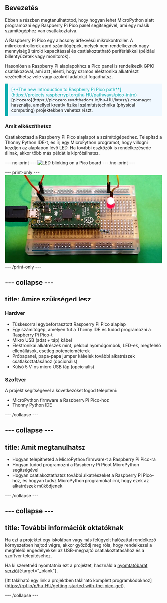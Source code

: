 ## Bevezetés

Ebben a részben megtanulhatotod, hogy hogyan lehet MicroPython alatt programozni egy Raspberry Pi Pico panel segítségével, ami egy másik számítógéphez van csatlakoztatva.

A Raspberry Pi Pico egy alacsony árfekvésű mikrokontroller. A mikrokontrollerek apró számítógépek, melyek nem rendelkeznek nagy mennyiségű tároló kapacitással és csatlakoztatható perifériákkal (például billentyűzetek vagy monitorok).

Hasonlóan a Raspberry Pi alaplapokhoz a Pico panel is rendelkezik GPIO csatlakozóval, ami azt jelenti, hogy számos elektronika alkatrészt vezérelhetsz vele vagy azokról adatokat fogadhatsz.

<p style="border-left: solid; border-width:10px; border-color: #0faeb0; background-color: aliceblue; padding: 10px;">
<span style="color: #0faeb0">[**The new Introduction to Raspberry Pi Pico path**](https://projects.raspberrypi.org/hu-HU/pathways/pico-intro)</span> [picozero](https://picozero.readthedocs.io/hu-HU/latest/) csomagot használja, amellyel kreatív fizikai számítástechnika (physical computing) projektekben vehetsz részt.
</p>

### Amit elkészíthetsz

Csatlakoztasd a Raspberry Pi Pico alaplapot a számítógépedhez. Telepítsd a Thonny Python IDE-t, és írj egy MicroPython programot, hogy villogni kezdjen az alaplapon lévő LED. Ha további eszközök is rendelkezésede állnak, akkor több más példát is kipróbálhatsz.

--- no-print ---
![LED blinking on a Pico board](images/showcase.gif)
--- /no-print ---

--- print-only ---
![LED in the on position on a Pico board](images/showcase.png)
--- /print-only ---

--- collapse ---
---
title: Amire szükséged lesz
---

### Hardver

- Tüskesorral egybeforrasztott Raspberry Pi Pico alaplap
- Egy számítógép, amelyen fut a Thonny IDE és tudod programozni a Raspberry Pi Pico-t
- Mikro USB (adat + táp) kábel
- Elektronikai alkatrészek mint, például nyomógombok, LED-ek, megfelelő ellenállások, esetleg potenciométerek
- Próbapanel, papa-papa jumper kábelek további alkatrészek csatlakoztatásához (opcionális)
- Külső 5 V-os micro USB táp (opcionális)

### Szoftver

A projekt segítségével a következőket fogod telepíteni:

- MicroPython firmware a Raspberry Pi Pico-hoz
- Thonny Python IDE

--- /collapse ---

--- collapse ---
---
title: Amit megtanulhatsz
---

- Hogyan telepítheted a MicroPython firmware-t a Raspberry Pi Pico-ra
- Hogyan tudod programozni a Raspberry Pi Picot MicroPython segítségével
- Hogyan csatlakoztathatsz további alkatrészeket a Raspberry Pi Pico-hoz, és hogyan tudsz MicroPython programokat írni, hogy ezek az alkatrészek működjenek

--- /collapse ---

--- collapse ---
---
title: További információk oktatóknak
---

Ha ezt a projektet egy iskolában vagy más felügyelt hálózattal rendelkező környezetben hajtod végre, akkor győződj meg róla, hogy rendelkezel a megfelelő engedélyekkel az USB-meghajtó csatlakoztatásához és a szoftver telepítéséhez.

Ha ki szeretnéd nyomtatnia ezt a projektet, használd a [nyomtatóbarát verziót](https://projects.raspberrypi.org/hu-HU/projects/getting-started-with-the-pico/print){:target="_blank"}.

[Itt található egy link a projektben található komplett programkódokhoz] (https://rpf.io/p/hu-HU/getting-started-with-the-pico-get).

--- /collapse ---
